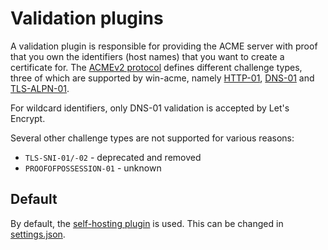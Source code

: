 ---
---
# Validation plugins

A validation plugin is responsible for providing the ACME server with proof that you own the identifiers 
(host names) that you want to create a certificate for. The 
[ACMEv2 protocol](https://tools.ietf.org/html/draft-ietf-acme-acme-18) defines different 
challenge types, three of which are supported by win-acme, namely 
[HTTP-01](/reference/plugins/validation/http/), 
[DNS-01](/reference/plugins/validation/dns/) and 
[TLS-ALPN-01](/reference/plugins/validation/tls-alpn/).

For wildcard identifiers, only DNS-01 validation is accepted by Let's Encrypt.

Several other challenge types are not supported for various reasons:
- `TLS-SNI-01/-02` - deprecated and removed
- `PROOFOFPOSSESSION-01` - unknown

## Default

By default, the [self-hosting plugin](/reference/plugins/validation/http/selfhosting) is used.
This can be changed in [settings.json](/reference/settings).
